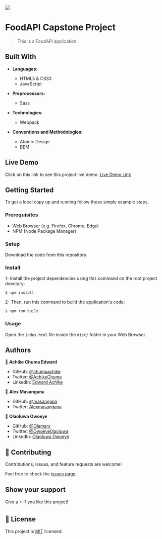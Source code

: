 ![](https://img.shields.io/badge/Microverse-blueviolet)

# FoodAPI Capstone Project

> This is a FoodAPI application.


## Built With

- **Languages:**
  - HTML5 & CSS3
  - JavaScript

- **Preprocessors:**
  - Sass

- **Technologies:**
  - Webpack

- **Conventions and Methodologies:**
  - Atomic Design
  - BEM

## Live Demo
Click on this link to see this project live demo: [Live Demo Link](https://masangana.github.io/capstone-project/)

## Getting Started

To get a local copy up and running follow these simple example steps.

### Prerequisites

- Web Browser (e.g. Firefox, Chrome, Edge)
- NPM (Node Package Manager)

### Setup

Download the code from this repository.

### Install

1- Install the project dependencies using this command on the root project directory:

```console
$ npm install
```

2- Then, run this command to build the application's code:

```console
$ npm run build
```

### Usage

Open the ``index.html`` file inside the ``dist/`` folder in your Web Browser.

## Authors

👤 **Achike Chuma Edward**

- GitHub: [@chumaachike](https://github.com/chumaachike)
- Twitter: [@AchikeChuma](https://twitter.com/AchikeChuma)
- LinkedIn: [Edward Achike](https://www.linkedin.com/in/edward-achike-903432111/)

👤 **Alex Masangana**

- GitHub: [@masangana](https://github.com/masangana)
- Twitter: [Alexmasangana](https://twitter.com/alexmasangana)


👤 **Olaoluwa Owoeye**

- GitHub: [@Olamarx](https://github.com/Olamarx)
- Twitter: [@Owoeye0laoluwa](https://twitter.com/Owoeye0laoluwa)
- LinkedIn: [Olaoluwa Owoeye](https://www.linkedin.com/in/olaoluwa-owoeye-617702162/)



## 🤝 Contributing

Contributions, issues, and feature requests are welcome!

Feel free to check the [issues page](../../issues/).

## Show your support

Give a ⭐️ if you like this project!

## 📝 License

This project is [MIT](./MIT.md) licensed.
